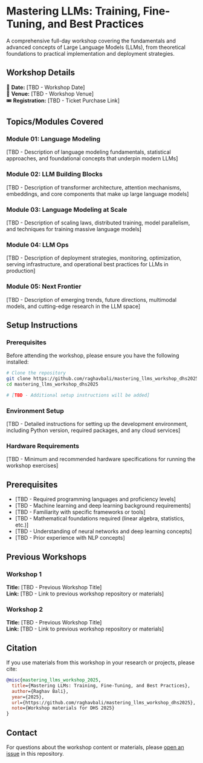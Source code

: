 # Mastering LLMs: Training, Fine-Tuning, and Best Practices

A comprehensive full-day workshop covering the fundamentals and advanced concepts of Large Language Models (LLMs), from theoretical foundations to practical implementation and deployment strategies.

## Workshop Details

📅 **Date:** [TBD - Workshop Date]  
📍 **Venue:** [TBD - Workshop Venue]  
🎟️ **Registration:** [TBD - Ticket Purchase Link]

## Topics/Modules Covered

### Module 01: Language Modeling
[TBD - Description of language modeling fundamentals, statistical approaches, and foundational concepts that underpin modern LLMs]

### Module 02: LLM Building Blocks
[TBD - Description of transformer architecture, attention mechanisms, embeddings, and core components that make up large language models]

### Module 03: Language Modeling at Scale
[TBD - Description of scaling laws, distributed training, model parallelism, and techniques for training massive language models]

### Module 04: LLM Ops
[TBD - Description of deployment strategies, monitoring, optimization, serving infrastructure, and operational best practices for LLMs in production]

### Module 05: Next Frontier
[TBD - Description of emerging trends, future directions, multimodal models, and cutting-edge research in the LLM space]

## Setup Instructions

### Prerequisites
Before attending the workshop, please ensure you have the following installed:

```bash
# Clone the repository
git clone https://github.com/raghavbali/mastering_llms_workshop_dhs2025.git
cd mastering_llms_workshop_dhs2025

# [TBD - Additional setup instructions will be added]
```

### Environment Setup
[TBD - Detailed instructions for setting up the development environment, including Python version, required packages, and any cloud services]

### Hardware Requirements
[TBD - Minimum and recommended hardware specifications for running the workshop exercises]

## Prerequisites

- [TBD - Required programming languages and proficiency levels]
- [TBD - Machine learning and deep learning background requirements]
- [TBD - Familiarity with specific frameworks or tools]
- [TBD - Mathematical foundations required (linear algebra, statistics, etc.)]
- [TBD - Understanding of neural networks and deep learning concepts]
- [TBD - Prior experience with NLP concepts]

## Previous Workshops

### Workshop 1
**Title:** [TBD - Previous Workshop Title]  
**Link:** [TBD - Link to previous workshop repository or materials]

### Workshop 2
**Title:** [TBD - Previous Workshop Title]  
**Link:** [TBD - Link to previous workshop repository or materials]

## Citation

If you use materials from this workshop in your research or projects, please cite:

```bibtex
@misc{mastering_llms_workshop_2025,
  title={Mastering LLMs: Training, Fine-Tuning, and Best Practices},
  author={Raghav Bali},
  year={2025},
  url={https://github.com/raghavbali/mastering_llms_workshop_dhs2025},
  note={Workshop materials for DHS 2025}
}
```

## Contact

For questions about the workshop content or materials, please [open an issue](https://github.com/raghavbali/mastering_llms_workshop_dhs2025/issues) in this repository.
